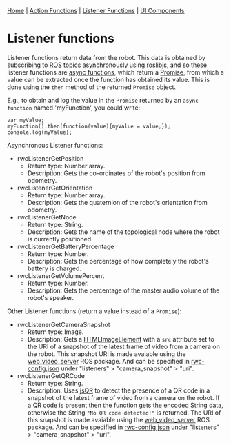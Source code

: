 [Home](https://github.com/laurencejbelliott/roswebcomponents) | [Action Functions](/docs/action-functions.md) | [Listener Functions](/docs/listener-functions.md) | [UI Components](/docs/ui-components.md)
# Listener functions
Listener functions return data from the robot. This data is obtained by subscribing to [ROS topics](http://wiki.ros.org/Topics) asynchronously using [roslibjs](https://github.com/RobotWebTools/roslibjs), and so these listener functions are [async functions](https://developer.mozilla.org/en-US/docs/Web/JavaScript/Reference/Statements/async_function), which return a [Promise](https://developer.mozilla.org/en-US/docs/Web/JavaScript/Reference/Global_Objects/Promise), from which a value can be extracted once the function has obtained its value. This is done using the `then` method of the returned `Promise` object.

E.g., to obtain and log the value in the `Promise` returned by an `async function` named 'myFunction', you could write:
```
var myValue;
myFunction().then(function(value){myValue = value;});
console.log(myValue);
```

Asynchronous Listener functions:
 - rwcListenerGetPosition
    - Return type: Number array.
    - Description: Gets the co-ordinates of the robot's position from odometry.
 - rwcListenerGetOrientation
     - Return type: Number array.
     - Description: Gets the quaternion of the robot's orientation from odometry.
 - rwcListenerGetNode
     - Return type: String.
     - Description: Gets the name of the topological node where the robot is currently positioned.
 - rwcListenerGetBatteryPercentage
     - Return type: Number.
     - Description: Gets the percentage of how completely the  robot's battery is charged.
 - rwcListenerGetVolumePercent
     - Return type: Number.
     - Description: Gets the percentage of the master audio volume of the robot's speaker.
 
 Other Listener functions (return a value instead of a `Promise`):

 - rwcListenerGetCameraSnapshot
     - Return type: Image. 
     - Description: Gets a [HTMLImageElement](https://developer.mozilla.org/en-US/docs/Web/API/HTMLImageElement) with a `src` attribute set to the URI of a snapshot of the latest frame of video from a camera on the robot. This snapshot URI is made avaiable using the [web_video_server](http://wiki.ros.org/web_video_server) ROS package. And can be specified in [rwc-config.json](/rwc-config.json) under "listeners" > "camera_snapshot" > "uri".
 - rwcListenerGetQRCode
     - Return type: String.
     - Description:  Uses [jsQR](https://github.com/cozmo/jsQR) to detect the presence of a QR code in a snapshot of the latest frame of video from a camera on the robot. If a QR code is present then the function gets the encoded String data, otherwise the String `"No QR code detected!"` is returned. The URI of this snapshot is made avaiable using the [web_video_server](http://wiki.ros.org/web_video_server) ROS package. And can be specified in [rwc-config.json](/rwc-config.json) under "listeners" > "camera_snapshot" > "uri".
